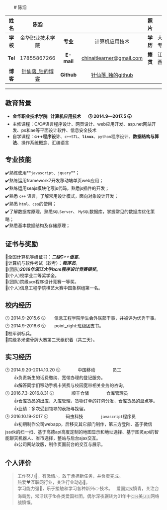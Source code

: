 　　# 陈滔  

| 姓名 | 陈滔 | | | 照片 | |
| :---: | :---: | :---: | :---: | :---: | :---: |
| **学校** | 金华职业技术学院 | **专业** | 计算机应用技术 | **学历** | 大专 |
| **Tel** | 17855867266 | **E-mail** | chinaitlearner@gmail.com | **籍贯** | 江西 |
| **博客** | [针仙落_独的博客][1] | **Github** | [针仙落_独的github][2] |
***
## 教育背景

* **金华职业技术学院   计算机应用技术        :clock3: 2014.9—2017.5 :clock930:**  
* 主修课程：C/C#语言程序设计、网页设计、web应用开发、asp.net网站开发、ps和ae等平面设计软件、信息安全技术   
* 自学课程：**c++程序设计**、`c++STL`、**`linux`**、`python`程序设计、**数据结构与算法**、操作系统概念、汇编语言  

## 专业技能

:heavy_check_mark:熟练使用**`javascript`、`jquery`**；  
:heavy_check_mark:熟练运用framework7开发移动端单页web应用；  
:heavy_check_mark:熟练运用seajs模块化写js代码，熟悉js插件的开发；  
:heavy_check_mark:熟悉 `c++` 语言，了解常用设计模式，面向对象设计开发；  
:heavy_check_mark:熟悉 `html`、`css`的使用；  
:heavy_check_mark:了解数据库原理，熟悉`SQLServer`、 `MySQL`数据库，掌握常见的数据库优化策略；  
:heavy_check_mark:熟悉基本数据结构及存储原理；  

## 证书与奖励

:muscle:全国计算机等级证书：***二级C++语言***。  
:muscle:计算机与软件考试（软考）：***程序员***。  
:dancers:(团队)***2016年浙江大学acm程序设计竞赛银奖***。  
:runner:(个人)校学业二等奖学金。  
:dancers:(团队)院级`acm`程序设计竞赛一等奖。  
:runner:(个人)信息工程学院棋艺大赛中国象棋组第一名。  

## 校内经历

:clock3: 2014.9-2015.6 :clock930:　　信息工程学院学生会外联部干事，并被评为优秀干事。  
:clock3: 2014.9-2016.6 :clock930:　　point_right:班级团支书。  
:eyes:校军训标兵。  
:eyes:院级多米诺骨牌大赛第二天组织着（共三天）。  

## 实习经历

:clock3: 2014.9.20-2014.10.20 :clock930:　　　　中国移动　　　　员工  
　　:+1:负责新生的话费缴纳、宽带办理的登记服务。  
　　:+1:解答同学们移动手机卡资费与校园宽带相关业务的咨询。  
:clock3: 2016.7.3-2016.8.31 :clock930:　　　　顺丰仓储　　　　仓库管理员  
　　:+1:仓库货品的出库、入库管理，货物订单的打包分发，仓库货品的盘点等。  
　　:+1:业绩：多次受到领导的表扬与挽留。  
:clock3: 2016.10.19-2017 :clock930:　　　　码虫科技　　　　`javascript`程序员  
　　:+1:初期制作公司webapp，后移交其它部门制作，第三方登陆、基于微信jssdk的扫一扫、基于高德api高度定制的地图显示和地址选择、基于图灵api的智能聊天机器人、省市选择，整站与后台ajax交互。  
　　:+1:公司网站改版，制作页面前台的交互与展示。

## 个人评价

> 工作努力:100:，有激情:notes:，敢于承担新任务，并负责完成。  
> 热爱:heart:互联网行业，关注行业动态:dash:。  
> 学习能力强:muscle:，乐于接触和学习各种新兴:point_right:技术。  
> 爱国:cn:愤青，关注台海局势，常活跃于fb各类爱国社团，偶尔深夜辗转为01年中:cn:美:us:网络战愤慨。  

[1]: https://cnblogs.com/zhenxianluo/
[2]: https://github.com/zhenxianluo
